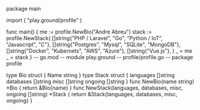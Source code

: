 package main

import (
	"play.ground/profile"
)

func main() {
	me := profile.NewBio("Andre Abreu")
	stack := profile.NewStack(
		[]string{"PHP / Laravel", "Go", "Python / IoT", "Javascript", "C"},
		[]string{"Postgres", "Mysql", "SQLite", "MongoDB"},
		[]string{"Docker", "Kubernets", "AWS", "Azure"},
		[]string{"Vue.js"},
	)
	_ = me
	_ = stack
}
-- go.mod --
module play.ground
-- profile/profile.go --
package profile

type Bio struct {
	Name string
}
type Stack struct {
	languages []string
	databases []string
	misc      []string
	ongoing   []string
}
func NewBio(name string) *Bio {
	return &Bio{name}
}
func NewStack(languages, databases, misc, ongoing []string) *Stack {
	return &Stack{languages, databases, misc, ongoing}
}
